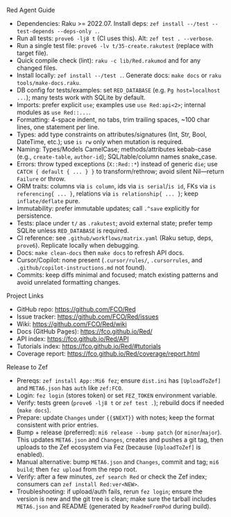 Red Agent Guide
- Dependencies: Raku >= 2022.07. Install deps: `zef install --/test --test-depends --deps-only .`.
- Run all tests: `prove6 -lj8 t` (CI uses this). Alt: `zef test . --verbose`.
- Run a single test file: `prove6 -lv t/35-create.rakutest` (replace with target file).
- Quick compile check (lint): `raku -c lib/Red.rakumod` and for any changed files.
- Install locally: `zef install --/test .`. Generate docs: `make docs` or `raku tools/make-docs.raku`.
- DB config for tests/examples: set `RED_DATABASE` (e.g. `Pg host=localhost ...`); many tests work with SQLite by default.
- Imports: prefer explicit `use`; examples use `use Red:api<2>`; internal modules as `use Red::...`.
- Formatting: 4-space indent, no tabs, trim trailing spaces, ~100 char lines, one statement per line.
- Types: add type constraints on attributes/signatures (Int, Str, Bool, DateTime, etc.); use `is rw` only when mutation is required.
- Naming: Types/Models CamelCase; methods/attributes kebab-case (e.g., `create-table`, `author-id`); SQL/table/column names snake_case.
- Errors: throw typed exceptions (`X::Red::*`) instead of generic `die`; use `CATCH { default { ... } }` to transform/rethrow; avoid silent Nil—return `Failure` or throw.
- ORM traits: columns via `is column`, ids via `is serial`/`is id`, FKs via `is referencing{ ... }`, relations via `is relationship{ ... }`; keep `inflate/deflate` pure.
- Immutability: prefer immutable updates; call `.^save` explicitly for persistence.
- Tests: place under `t/` as `.rakutest`; avoid external state; prefer temp SQLite unless `RED_DATABASE` is required.
- CI reference: see `.github/workflows/matrix.yaml` (Raku setup, deps, `prove6`). Replicate locally when debugging.
- Docs: `make clean-docs` then `make docs` to refresh API docs.
- Cursor/Copilot: none present (`.cursor/rules/`, `.cursorrules`, and `.github/copilot-instructions.md` not found).
- Commits: keep diffs minimal and focused; match existing patterns and avoid unrelated formatting changes.

Project Links
- GitHub repo: https://github.com/FCO/Red
- Issue tracker: https://github.com/FCO/Red/issues
- Wiki: https://github.com/FCO/Red/wiki
- Docs (GitHub Pages): https://fco.github.io/Red/
- API index: https://fco.github.io/Red/API
- Tutorials index: https://fco.github.io/Red/#tutorials
- Coverage report: https://fco.github.io/Red/coverage/report.html

Release to Zef
- Prereqs: `zef install App::Mi6 fez`; ensure `dist.ini` has `[UploadToZef]` and `META6.json` has `auth` like `zef:FCO`.
- Login: `fez login` (stores token) or set `FEZ_TOKEN` environment variable.
- Verify: tests green (`prove6 -lj8 t` or `zef test .`); rebuild docs if needed (`make docs`).
- Prepare: update `Changes` under `{{$NEXT}}` with notes; keep the format consistent with prior entries.
- Bump + release (preferred): `mi6 release --bump patch` (or `minor`/`major`). This updates `META6.json` and `Changes`, creates and pushes a git tag, then uploads to the Zef ecosystem via Fez (because `[UploadToZef]` is enabled).
- Manual alternative: bump `META6.json` and `Changes`, commit and tag; `mi6 build`; then `fez upload` from the repo root.
- Verify: after a few minutes, `zef search Red` or check the Zef index; consumers can `zef install Red:ver<NEW>`.
- Troubleshooting: if upload/auth fails, rerun `fez login`; ensure the version is new and the git tree is clean; make sure the tarball includes `META6.json` and README (generated by `ReadmeFromPod` during build).
